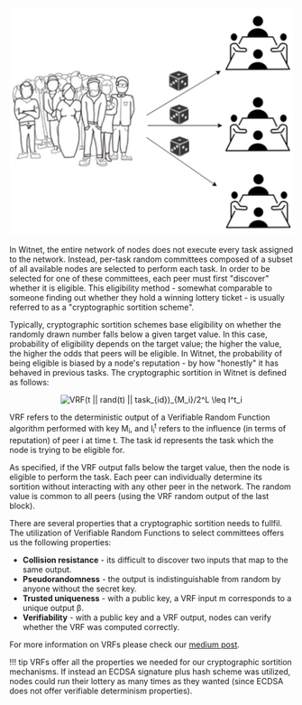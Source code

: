 ![alt medium |>][sortition-illustration]

In Witnet, the entire network of nodes does not execute every task assigned to the network. Instead, per-task random committees composed of a subset of all available nodes are selected to perform each task. In order to be selected for one of these committees, each peer must first "discover" whether it is eligible. This eligibility method - somewhat comparable to someone finding out whether they hold a winning lottery ticket - is usually referred to as a "cryptographic sortition scheme".

Typically, cryptographic sortition schemes base eligibility on whether the randomly drawn number falls below a given target value. In this case, probability of eligibility depends on the target value; the higher the value, the higher the odds that peers will be eligible. In Witnet, the probability of being eligible is biased by a node's reputation - by how "honestly" it has behaved in previous tasks. The cryptographic sortition in Witnet is defined as follows:

<p style="text-align:center;">
<img src="https://latex.codecogs.com/gif.latex?VRF(t&space;||&space;rand(t)&space;||&space;task_{id})_{M_i}/2^L&space;\leq&space;I^t_i" title="VRF(t || rand(t) || task_{id})_{M_i}/2^L \leq I^t_i" ="center" />
</p>

VRF refers to the deterministic output of a Verifiable Random Function algorithm performed with key M<sub>i</sub>, and I<sub>i</sub><sup>t</sup> refers to the influence (in terms of reputation) of peer i at time t. The task id represents the task which the node is trying to be eligible for. 

As specified, if the VRF output falls below the target value, then the node is eligible to perform the task. Each peer can individually determine its sortition without interacting with any other peer in the network. The random value is common to all peers (using the VRF random output of the last block).

There are several properties that a cryptographic sortition needs to fullfil. The utilization of Verifiable Random Functions to select committees offers us the following properties:

- **Collision resistance** - its difficult to discover two inputs that map to the same output.
- **Pseudorandomness** - the output is indistinguishable from random by anyone without the secret key.
- **Trusted uniqueness** - with a public key, a VRF input m corresponds to a unique output β.
- **Verifiability** - with a public key and a VRF output, nodes can verify whether the VRF was computed correctly.

For more information on VRFs please check our [medium post][sortition-post].

!!! tip
    VRFs offer all the properties we needed for our cryptographic sortition mechanisms. If instead an ECDSA signature plus hash scheme was utilized, nodes could run their lottery as many times as they wanted (since ECDSA does not offer verifiable determinism properties).

 [sortition-illustration]: ../assets/images/sortition.svg
 [sortition-post]: https://medium.com/witnet/cryptographic-sortition-in-blockchains-the-importance-of-vrfs-ad5c20a4e018
